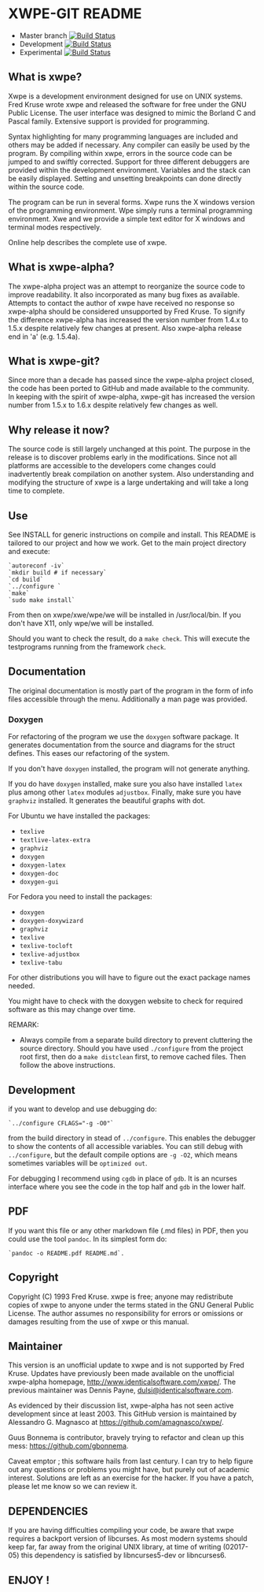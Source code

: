 # XWPE-GIT README #

* Master branch [![Build Status](https://travis-ci.org/amagnasco/xwpe.svg?branch=master)](https://travis-ci.org/amagnasco/xwpe)
* Development [![Build Status](https://travis-ci.org/amagnasco/xwpe.svg?branch=devel)](https://travis-ci.org/amagnasco/xwpe)
* Experimental [![Build Status](https://travis-ci.org/amagnasco/xwpe.svg?branch=experimental)](https://travis-ci.org/amagnasco/xwpe)

## What is xwpe? ##

Xwpe is a development environment designed for use on UNIX
systems.  Fred Kruse wrote xwpe and released the software for free
under the GNU Public License.  The user interface was designed to
mimic the Borland C and Pascal family.  Extensive support is provided
for programming.

Syntax highlighting for many programming languages are included
and others may be added if necessary.  Any compiler can easily be
used by the program.  By compiling within xwpe, errors in the source
code can be jumped to and swiftly corrected.  Support for three
different debuggers are provided within the development environment.
Variables and the stack can be easily displayed.  Setting and
unsetting breakpoints can done directly within the source code.

The program can be run in several forms.  Xwpe runs the X
windows version of the programming environment.  Wpe simply runs a
terminal programming environment.  Xwe and we provide a simple text
editor for X windows and terminal modes respectively.

Online help describes the complete use of xwpe.

## What is xwpe-alpha? ##

The xwpe-alpha project was an attempt to reorganize the source code to
improve readability.  It also incorporated as many bug fixes as
available.  Attempts to contact the author of xwpe have received no
response so xwpe-alpha should be considered unsupported by Fred Kruse.
To signify the difference xwpe-alpha has increased the version number
from 1.4.x to 1.5.x despite relatively few changes at present.  Also
xwpe-alpha release end in 'a' (e.g. 1.5.4a).

## What is xwpe-git? ##

Since more than a decade has passed since the xwpe-alpha project closed,
the code has been ported to GitHub and made available to the community.
In keeping with the spirit of xwpe-alpha, xwpe-git has increased the 
version number from 1.5.x to 1.6.x despite relatively few changes as well.

## Why release it now? ##

The source code is still largely unchanged at this point.  The purpose
in the release is to discover problems early in the modifications.  Since
not all platforms are accessible to the developers come changes could
inadvertently break compilation on another system.  Also understanding and
modifying the structure of xwpe is a large undertaking and will take a long
time to complete.

## Use ##

See INSTALL for generic instructions on compile and install. This
README is tailored to our project and how we work. Get
to the main project directory and execute:

    `autoreconf -iv`
    `mkdir build # if necessary`
    `cd build`
    `../configure ` 
    `make`
    `sudo make install`

From then on xwpe/xwe/wpe/we will be installed in /usr/local/bin. If you
don't have X11, only wpe/we will be installed.

Should you want to check the result, do a `make check`. This will execute the 
testprograms running from the framework `check`.

## Documentation ##

The original documentation is mostly part of the program in the form of info
files accessible through the menu. Additionally a man page was provided.

### Doxygen ###

For refactoring of the program we use the `doxygen` software package.
It generates documentation from the source and diagrams for the struct 
defines. This eases our refactoring of the system.

If you don't have `doxygen` installed, the program will not generate anything. 

If you do have `doxygen` installed, make sure you also have installed `latex` plus among other 
`latex` modules `adjustbox`. Finally, make sure you have `graphviz` installed. It generates
the beautiful graphs with dot.

For Ubuntu we have installed the packages:

* `texlive`
* `textlive-latex-extra`
* `graphviz`
* `doxygen`
* `doxygen-latex`
* `doxygen-doc`
* `doxygen-gui`

For Fedora you need to install the packages:

* `doxygen`
* `doxygen-doxywizard`
* `graphviz`
* `texlive`
* `texlive-tocloft`
* `texlive-adjustbox`
* `texlive-tabu`

For other distributions you will have to figure out the exact package names needed.

You might have to check with the doxygen website to check for required software as this
may change over time.

REMARK: 

* Always compile from a separate build directory to prevent cluttering the source
directory. Should you have used `./configure` from the project root first,
then do a `make distclean` first, to remove cached files. 
Then follow the above instructions.

## Development ##

if you want to develop and use debugging do:

    `../configure CFLAGS="-g -O0"`

from the build directory in stead of `../configure`. This enables the debugger
to show the contents of all accessible variables. You can still debug with `../configure`,
but the default compile options are `-g -O2`, which means sometimes variables will be 
`optimized out`.

For debugging I recommend using `cgdb` in place of `gdb`. It is an ncurses interface
where you see the code in the top half and `gdb` in the lower half.

## PDF ##

If you want this file or any other markdown file (.md files) in PDF,
then you could use the tool `pandoc`. In its simplest form do: 

    `pandoc -o README.pdf README.md`.

## Copyright ##

Copyright (C) 1993 Fred Kruse. xwpe is free; anyone may
redistribute copies of xwpe to anyone under the terms stated in the
GNU General Public License.  The author assumes no responsibility
for errors or omissions or damages resulting from the use of xwpe or
this manual.

## Maintainer ##

This version is an unofficial update to xwpe and is not supported 
by Fred Kruse. Updates have previously been made available on the unofficial 
xwpe-alpha homepage, http://www.identicalsoftware.com/xwpe/. The previous
maintainer was Dennis Payne, dulsi@identicalsoftware.com.

As evidenced by their discussion list, xwpe-alpha has not seen active 
development since at least 2003. This GitHub version is maintained by 
Alessandro G. Magnasco at https://github.com/amagnasco/xwpe/. 

Guus Bonnema is contributor, bravely trying to refactor and clean up 
this mess: https://github.com/gbonnema.
    
Caveat emptor ; this software hails from last century. I can try to help
figure out any questions or problems you might have, but purely out of 
academic interest. Solutions are left as an exercise for the hacker.
If you have a patch, please let me know so we can review it.
    
## DEPENDENCIES ##

If you are having difficulties compiling your code, be aware that xwpe
requires a backport version of libcurses. As most modern systems should keep 
far, far away from the original UNIX library, at time of writing (02017-05)
this dependency is satisfied by libncurses5-dev or libncurses6.
    
## ENJOY ! ##
